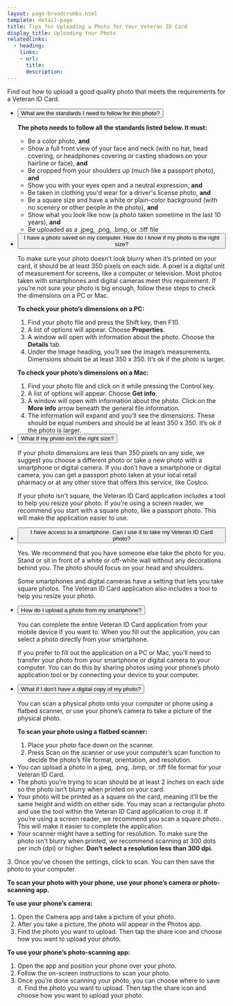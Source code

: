 ```yaml
---
layout: page-breadcrumbs.html
template: detail-page
title: Tips for Uploading a Photo for Your Veteran ID Card 
display_title: Uploading Your Photo
relatedlinks:
  - heading: 
    links:
    - url: 
      title: 
      description:
---
```


<div class="va-introtext">

Find out how to upload a good quality photo that meets the requirements for a Veteran ID Card.

</div>

<div class="usa-accordion">
<ul class="usa-unstyled-list">
<li>
<button class="usa-button-unstyled usa-accordion-button" aria-controls="standards">What are the standards I need to follow for this photo?</button>
<div id="standards" class="usa-accordion-content">

<strong>The photo needs to follow all the standards listed below. It must:</strong>

<ul>
<li>Be a color photo, <strong>and</strong></li>
<li>Show a full front view of your face and neck (with no hat, head covering, or headphones covering or casting shadows on your hairline or face), <strong>and</strong></li>
<li>Be cropped from your shoulders up (much like a passport photo), <strong>and</strong></li>
<li>Show you with your eyes open and a neutral expression, <strong>and</strong></li>
<li>Be taken in clothing you'd wear for a driver's license photo, <strong>and</strong></li>
<li>Be a square size and have a white or plain-color background (with no scenery or other people in the photo), <strong>and</strong></li>
<li>Show what you look like now (a photo taken sometime in the last 10 years), <strong>and</strong></li>
<li>Be uploaded as a .jpeg, .png, .bmp, or .tiff file</li>
</ul>

</div>
</li>
<li>
<button class="usa-button-unstyled usa-accordion-button" aria-controls="saved-photo">I have a photo saved on my computer. How do I know if my photo is the right size?</button>
<div id="saved-photo" class="usa-accordion-content">
 
To make sure your photo doesn’t look blurry when it’s printed on your card, it should be at least 350 pixels on each side. A pixel is a digital unit of measurement for screens, like a computer or television. Most photos taken with smartphones and digital cameras meet this requirement. 
If you’re not sure your photo is big enough, follow these steps to check the dimensions on a PC or Mac.

**To check your photo’s dimensions on a PC:**

1.  Find your photo file and press the Shift key, then F10.
2.  A list of options will appear. Choose **Properties**.
3.  A window will open with information about the photo. Choose the **Details** tab.
4.  Under the Image heading, you’ll see the image’s measurements. Dimensions should be at least 350 x 350. It’s ok if the photo is larger.

**To check your photo’s dimensions on a Mac:**

1.  Find your photo file and click on it while pressing the Control key.
2.  A list of options will appear. Choose **Get info**.
3.  A window will open with information about the photo. Click on the **More info** arrow beneath the general file information.
4.  The information will expand and you’ll see the dimensions. These should be equal numbers and should be at least 350 x 350. It’s ok if the photo is larger.

</div>
</li>
<li>
<button class="usa-button-unstyled usa-accordion-button" aria-controls="right-size">What if my photo isn’t the right size?</button>
<div id="right-size" class="usa-accordion-content">
 
If your photo dimensions are less than 350 pixels on any side, we suggest you choose a different photo or take a new photo with a smartphone or digital camera. If you don’t have a smartphone or digital camera, you can get a passport photo taken at your local retail pharmacy or at any other store that offers this service, like Costco.

If your photo isn't square, the Veteran ID Card application includes a tool to help you resize your photo. If you’re using a screen reader, we recommend you start with a square photo, like a passport photo. This will make the application easier to use.

</div>
</li>
<li>
<button class="usa-button-unstyled usa-accordion-button" aria-controls="access-smartphone">I have access to a smartphone. Can I use it to take my Veteran ID Card photo?</button>
<div id="access-smartphone" class="usa-accordion-content">

Yes. We recommend that you have someone else take the photo for you. Stand or sit in front of a white or off-white wall without any decorations behind you. The photo should focus on your head and shoulders.

Some smartphones and digital cameras have a setting that lets you take square photos. The Veteran ID Card application also includes a tool to help you resize your photo.

</div>
</li>
<li>
<button class="usa-button-unstyled usa-accordion-button" aria-controls="upload-smartphone">How do I upload a photo from my smartphone?</button>
<div id="upload-smartphone" class="usa-accordion-content">

You can complete the entire Veteran ID Card application from your mobile device if you want to. When you fill out the application, you can select a photo directly from your smartphone.

If you prefer to fill out the application on a PC or Mac, you'll need to transfer your photo from your smartphone or digital camera to your computer. You can do this by sharing photos using your phone’s photo application tool or by connecting your device to your computer.

</div>
</li>
<li>
<button class="usa-button-unstyled usa-accordion-button" aria-controls="upload-physical">What if I don’t have a digital copy of my photo?</button>
<div id="upload-physical" class="usa-accordion-content">

You can scan a physical photo onto your computer or phone using a flatbed scanner, or use your phone’s camera to take a picture of the physical photo.

**To scan your photo using a flatbed scanner:**

1.  Place your photo face down on the scanner.
2.  Press Scan on the scanner or use your computer’s scan function to decide the photo’s file format, orientation, and resolution.
    <ul>
<li>You can upload a photo in a jpeg, .png, .bmp, or .tiff file format for your Veteran ID Card.</li>
<li>The photo you’re trying to scan should be at least 2 inches on each side so the photo isn’t blurry when printed on your card.</li>
<li>Your photo will be printed as a square on the card, meaning it’ll be the same height and width on either side. You may scan a rectangular photo and use the tool within the Veteran ID Card application to crop it. If you’re using a screen reader, we recommend you scan a square photo. This will make it easier to complete the application.</li>
<li>Your scanner might have a setting for resolution. To make sure the photo isn’t blurry when printed, we recommend scanning at 300 dots per inch (dpi) or higher. <strong>Don’t select a resolution less than 300 dpi.</strong></li>
</ul>
3.  Once you’ve chosen the settings, click to scan. You can then save the photo to your computer.

**To scan your photo with your phone, use your phone’s camera or photo-scanning app.**

**To use your phone’s camera:**

1.  Open the Camera app and take a picture of your photo.
2.  After you take a picture, the photo will appear in the Photos app.
3.  Find the photo you want to upload. Then tap the share icon and choose how you want to upload your photo.

**To use your phone’s photo-scanning app:**

1.  Open the app and position your phone over your photo.
2.  Follow the on-screen instructions to scan your photo.
3.  Once you’re done scanning your photo, you can choose where to save it. Find the photo you want to upload. Then tap the share icon and choose how you want to upload your photo.

</div>
</li>
</ul>
</div>

<script type="text/javascript" src="/js/vendor/uswds.min.js"></script>
